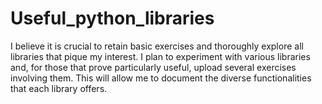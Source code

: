 # Useful_python_libraries
I believe it is crucial to retain basic exercises and thoroughly explore all libraries that pique my interest. I plan to experiment with various libraries and, for those that prove particularly useful, upload several exercises involving them. This will allow me to document the diverse functionalities that each library offers.
